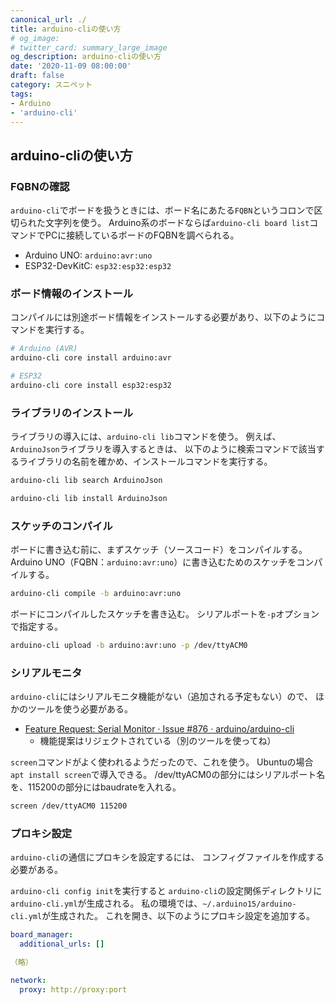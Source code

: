 ```yaml
---
canonical_url: ./
title: arduino-cliの使い方
# og_image:
# twitter_card: summary_large_image
og_description: arduino-cliの使い方
date: '2020-11-09 08:00:00'
draft: false
category: スニペット
tags:
- Arduino
- 'arduino-cli'
---
```


## arduino-cliの使い方

### FQBNの確認
`arduino-cli`でボードを扱うときには、ボード名にあたる`FQBN`というコロンで区切られた文字列を使う。
Arduino系のボードならば`arduino-cli board list`コマンドでPCに接続しているボードのFQBNを調べられる。

- Arduino UNO: `arduino:avr:uno`
- ESP32-DevKitC: `esp32:esp32:esp32`


### ボード情報のインストール

コンパイルには別途ボード情報をインストールする必要があり、以下のようにコマンドを実行する。

```bash
# Arduino (AVR)
arduino-cli core install arduino:avr

# ESP32
arduino-cli core install esp32:esp32
```


### ライブラリのインストール

ライブラリの導入には、`arduino-cli lib`コマンドを使う。
例えば、`ArduinoJson`ライブラリを導入するときは、
以下のように検索コマンドで該当するライブラリの名前を確かめ、インストールコマンドを実行する。

```bash
arduino-cli lib search ArduinoJson

arduino-cli lib install ArduinoJson
```


### スケッチのコンパイル

ボードに書き込む前に、まずスケッチ（ソースコード）をコンパイルする。
Arduino UNO（FQBN：`arduino:avr:uno`）に書き込むためのスケッチをコンパイルする。

```bash
arduino-cli compile -b arduino:avr:uno
```

ボードにコンパイルしたスケッチを書き込む。
シリアルポートを`-p`オプションで指定する。

```bash
arduino-cli upload -b arduino:avr:uno -p /dev/ttyACM0
```


### シリアルモニタ

`arduino-cli`にはシリアルモニタ機能がない（追加される予定もない）ので、
ほかのツールを使う必要がある。

- [Feature Request: Serial Monitor · Issue #876 · arduino/arduino-cli](https://github.com/arduino/arduino-cli/issues/876)
    - 機能提案はリジェクトされている（別のツールを使ってね）

`screen`コマンドがよく使われるようだったので、これを使う。
Ubuntuの場合`apt install screen`で導入できる。
/dev/ttyACM0の部分にはシリアルポート名を、115200の部分にはbaudrateを入れる。

```bash
screen /dev/ttyACM0 115200
```


### プロキシ設定

`arduino-cli`の通信にプロキシを設定するには、
コンフィグファイルを作成する必要がある。

`arduino-cli config init`を実行すると
`arduino-cli`の設定関係ディレクトリに`arduino-cli.yml`が生成される。
私の環境では、`~/.arduino15/arduino-cli.yml`が生成された。
これを開き、以下のようにプロキシ設定を追加する。

```yaml
board_manager:
  additional_urls: []

（略）

network:
  proxy: http://proxy:port
```
